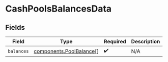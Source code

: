 # CashPoolsBalancesData


## Fields

| Field                                                              | Type                                                               | Required                                                           | Description                                                        |
| ------------------------------------------------------------------ | ------------------------------------------------------------------ | ------------------------------------------------------------------ | ------------------------------------------------------------------ |
| `balances`                                                         | [components.PoolBalance](../../models/components/poolbalance.md)[] | :heavy_check_mark:                                                 | N/A                                                                |